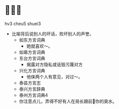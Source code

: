 # 𢮎臭水
hv3 cheu5 shuei3
+ 比喻背后说别人的坏话，败坏别人的声誉。
  * 如东方言词典
    - 她就喜欢～。
  * 如皋方言词典
  * 东台方言词典
    + 揭露对方隐私或诋毁污蔑对方
  * 兴化方言词典
    - 他俫两个人有意见，对过～。
  * 泰县方言志
  * 泰兴方言辞典
  * 泰州方言词典4
  - 你注意点儿，弄得不好有人在局长跟前𢮎你的臭水。
